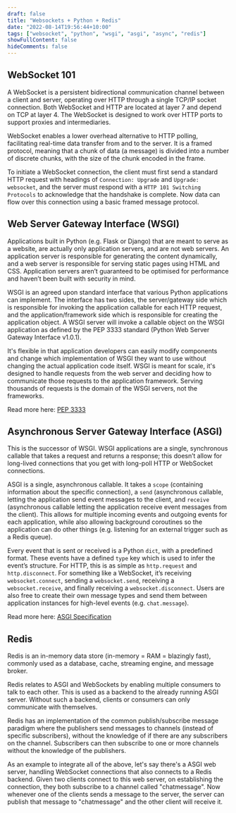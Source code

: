 ```yaml
---
draft: false
title: "Websockets + Python + Redis"
date: "2022-08-14T19:56:44+10:00"
tags: ["websocket", "python", "wsgi", "asgi", "async", "redis"]
showFullContent: false
hideComments: false
---
```


## WebSocket 101

A WebSocket is a persistent bidirectional communication channel between a client and server, operating over HTTP through a single TCP/IP socket connection. Both WebSocket and HTTP are located at layer 7 and depend on TCP at layer 4. The WebSocket is designed to work over HTTP ports to support proxies and intermediaries.

WebSocket enables a lower overhead alternative to HTTP polling, facilitating real-time data transfer from and to the server. It is a framed protocol, meaning that a chunk of data (a message) is divided into a number of discrete chunks, with the size of the chunk encoded in the frame.

To initiate a WebSocket connection, the client must first send a standard HTTP request with headings of `Connection: Upgrade` and `Upgrade: websocket`, and the server must respond with a `HTTP 101 Switching Protocols` to acknowledge that the handshake is complete. Now data can flow over this connection using a basic framed message protocol.

## Web Server Gateway Interface (WSGI)

Applications built in Python (e.g. Flask or Django) that are meant to serve as a website, are actually only application servers, and are not web servers. An application server is responsible for generating the content dynamically, and a web server is responsible for serving static pages using HTML and CSS. Application servers aren’t guaranteed to be optimised for performance and haven’t been built with security in mind.

WSGI is an agreed upon standard interface that various Python applications can implement. The interface has two sides, the server/gateway side which is responsible for invoking the application callable for each HTTP request, and the application/framework side which is responsible for creating the application object. A WSGI server will invoke a callable object on the WSGI application as defined by the PEP 3333 standard (Python Web Server Gateway Interface v1.0.1).

It's flexible in that application developers can easily modify components and change which implementation of WSGI they want to use without changing the actual application code itself. WSGI is meant for scale, it's designed to handle requests from the web server and deciding how to communicate those requests to the application framework. Serving thousands of requests is the domain of the WSGI servers, not the frameworks.

Read more here: [PEP 3333](https://peps.python.org/pep-3333/)

## Asynchronous Server Gateway Interface (ASGI)

This is the successor of WSGI. WSGI applications are a single, synchronous callable that takes a request and returns a response; this doesn’t allow for long-lived connections that you get with long-poll HTTP or WebSocket connections.

ASGI is a single, asynchronous callable. It takes a `scope` (containing information about the specific connection), a `send` (asynchronous callable, letting the application send event messages to the client, and `receive` (asynchronous callable letting the application receive event messages from the client). This allows for multiple incoming events and outgoing events for each application, while also allowing background coroutines so the application can do other things (e.g. listening for an external trigger such as a Redis queue).

Every event that is sent or received is a Python `dict`, with a predefined format. These events have a defined `type` key which is used to infer the event’s structure. For HTTP, this is as simple as `http.request` and `http.disconnect`. For something like a WebSocket, it’s receiving `websocket.connect`, sending a `websocket.send`, receiving a `websocket.receive`, and finally receiving a `websocket.disconnect`. Users are also free to create their own message types and send them between application instances for high-level events (e.g. `chat.message`).

Read more here: [ASGI Specification](https://asgi.readthedocs.io/en/latest/specs/index.html)

## Redis

Redis is an in-memory data store (in-memory = RAM = blazingly fast), commonly used as a database, cache, streaming engine, and message broker.

Redis relates to ASGI and WebSockets by enabling multiple consumers to talk to each other. This is used as a backend to the already running ASGI server. Without such a backend, clients or consumers can only communicate with themselves.

Redis has an implementation of the common publish/subscribe message paradigm where the publishers send messages to channels (instead of specific subscribers), without the knowledge of if there are any subscribers on the channel. Subscribers can then subscribe to one or more channels without the knowledge of the publishers.

As an example to integrate all of the above, let's say there's a ASGI web server, handling WebSocket connections that also connects to a Redis backend. Given two clients connect to this web server, on establishing the connection, they both subscribe to a channel called "chatmessage". Now whenever one of the clients sends a message to the server, the server can publish that message to "chatmessage" and the other client will receive it.
